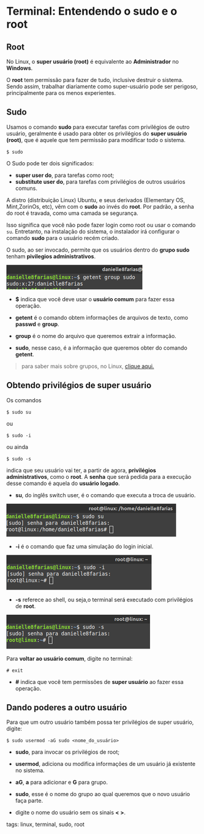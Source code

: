 # Terminal: Entendendo o sudo e o root


## Root

No Linux, o **super usuário (root)** é equivalente ao **Administrador** no **Windows**.

O **root** tem permissão para fazer de tudo, inclusive destruir o sistema. Sendo assim, trabalhar diariamente como super-usuário pode ser perigoso, principalmente para os menos experientes.

## Sudo

Usamos o comando **sudo** para executar tarefas com privilégios de outro usuário, geralmente é usado para obter os privilégios do **super usuário (root)**, que é aquele que tem permissão para modificar todo o sistema.

```
$ sudo
```

O Sudo pode ter dois significados:

- **super user do**, para tarefas como root;
- **substitute user do**, para tarefas com privilégios de outros usuários comuns.

A distro (distribuição Linux) Ubuntu, e seus derivados (Elementary OS, Mint,ZorinOs, etc), vêm com o **sudo** ao invés do **root**. Por padrão, a senha do root é travada, como uma camada se segurança.

Isso significa que você não pode fazer login como root ou usar o comando ```su```. Entretanto, na instalação do sistema, o instalador irá configurar o comando **sudo** para o usuário recém criado.

O sudo, ao ser invocado, permite que os usuários dentro do **grupo sudo** tenham **pivilegios administrativos**.

![grupo sudo](img/p0032-0.png)

- **$** indica que você deve usar o **usuário comum** para fazer essa operação.

- **getent** é o comando obtem informações de arquivos de texto, como **passwd** e **group**.

- **group** é o nome do arquivo que queremos extrair a informação.

- **sudo**, nesse caso, é a informação que queremos obter do comando **getent**.

> para saber mais sobre grupos, no Linux, [clique aqui.](p0028_groups.md)

## Obtendo privilégios de super usuário

Os comandos 

```
$ sudo su
```

ou

```
$ sudo -i
```

ou ainda

```
$ sudo -s
```

indica que seu usuário vai ter, a partir de agora, **privilégios administrativos**, como o **root**. A **senha** que será pedida para a execução desse comando é aquela do **usuário logado**.

- **su**, do inglês switch user, é o comando que executa a troca de usuário.

![usando comando sudo su](img/p0032-1.png)

- **-i** é o comando que faz uma simulação do login inicial.

![usando o comando sudo -i](img/p0032-2.png)

- **-s** referece ao shell, ou seja,o terminal será executado com privilégios de **root**.

![usando o comando sudo -s](img/p0032-3.png)

Para **voltar ao usuário comum**, digite no terminal:

```
# exit
```

- **#** indica que você tem permissões de **super usuário** ao fazer essa operação.

## Dando poderes a outro usuário

Para que um outro usuário também possa ter privilégios de super usuário, digite:

```
$ sudo usermod -aG sudo <nome_do_usuário>
```

- **sudo**, para invocar os privilégios de root;

- **usermod**, adiciona ou modifica informações de um usuário já existente no sistema.

- **aG**, **a** para adicionar e **G** para grupo.

- **sudo**, esse é o nome do grupo ao qual queremos que o novo usuário faça parte.

- digite o nome do usuário sem os sinais **< >**.

tags: linux, terminal, sudo, root

